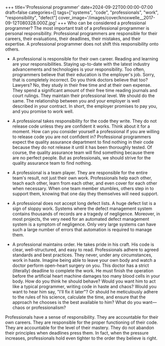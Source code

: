 +++
title='Professional programmer'
date=2024-09-22T00:00:00-07:00
draft=false
categories=[]
tags=["systems", "code", "professionals", "work", "responsibility", "defect"]
cover_image='/images/cover/knoxwelle__2017-09-12T080328.000Z.jpg'
+++
Who can be considered a professional programmer? The most important trait of a professional programmer is personal responsibility. Professional programmers are responsible for their careers, their evaluations, their deadlines, their mistakes, and their expertise. A professional programmer does not shift this responsibility onto others.

- A professional is responsible for their own career. Reading and learning are your responsibilities. Staying up-to-date with the latest industry advancements and technologies is your responsibility. Too often, programmers believe that their education is the employer's job. Sorry, that is completely incorrect. Do you think doctors believe that too? Lawyers? No, they study in their free time and at their own expense. They spend a significant amount of their free time reading journals and court rulings. They maintain their professional level. We should do the same. The relationship between you and your employer is well described in your contract. In short, the employer promises to pay you, and you promise to work well.

- A professional takes responsibility for the code they write. They do not release code unless they are confident it works. Think about it for a moment. How can you consider yourself a professional if you are willing to release code you are not confident in? Professional programmers expect the quality assurance department to find nothing in their code because they do not release it until it has been thoroughly tested. Of course, the quality assurance team will find something because there are no perfect people. But as professionals, we should strive for the quality assurance team to find nothing.

- A professional is a team player. They are responsible for the entire team's result, not just their own work. Professionals help each other, teach each other, learn from each other, and even cover for each other when necessary. When one team member stumbles, others step in to support them, knowing that one day they themselves will need support.

- A professional does not accept long defect lists. A huge defect list is a sign of sloppy work. Systems where the defect management system contains thousands of records are a tragedy of negligence. Moreover, in most projects, the very need for an automated defect management system is a symptom of negligence. Only very large systems can have such a large number of errors that automation is required to manage them.

- A professional maintains order. He takes pride in his craft. His code is clear, well-structured, and easy to read. Professionals adhere to agreed standards and best practices. They never, under any circumstances, work in haste. Imagine being able to leave your own body and watch a doctor perform open-heart surgery on you. This doctor has a strict (literally) deadline to complete the work. He must finish the operation before the artificial heart machine damages too many blood cells in your body. How do you think he should behave? Would you want him to act like a typical programmer, writing code in haste and chaos? Would you want to hear him say, "I'll fix it later"? Or should he meticulously adhere to the rules of his science, calculate the time, and ensure that the approach he chooses is the best available to him? What do you want—chaos or professionalism?

Professionals have a sense of responsibility. They are accountable for their own careers. They are responsible for the proper functioning of their code. They are accountable for the level of their mastery. They do not abandon their principles when deadlines press them. In fact, when the pressure increases, professionals hold even tighter to the order they believe is right.